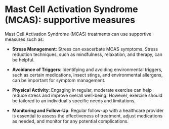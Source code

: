 # Mast Cell Activation Syndrome (MCAS): supportive measures

Mast Cell Activation Syndrome (MCAS) treatments can use supportive measures such as:

* **Stress Management**: Stress can exacerbate MCAS symptoms. Stress reduction techniques, such as mindfulness, relaxation, and therapy, can be helpful.

* **Avoidance of Triggers**: Identifying and avoiding environmental triggers, such as certain medications, insect stings, and environmental allergens, can be important for symptom management.

* **Physical Activity**: Engaging in regular, moderate exercise can help reduce stress and improve overall well-being. However, exercise should be tailored to an individual's specific needs and limitations.

* **Monitoring and Follow-Up**: Regular follow-up with a healthcare provider is essential to assess the effectiveness of treatment, adjust medications as needed, and monitor for any potential complications.
